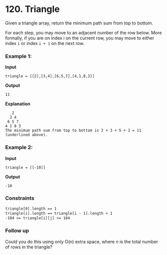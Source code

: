 # 120. Triangle

Given a triangle array, return the minimum path sum from top to bottom.

For each step, you may move to an adjacent number of the row below. More formally, if you are on index i on the current row, you may move to either index `i` or index `i + 1` on the next row.

 

### Example 1:

**Input**

`triangle = [[2],[3,4],[6,5,7],[4,1,8,3]]`

**Output**

`11`

**Explanation**

```The triangle looks like:
   2
  3 4
 6 5 7
4 1 8 3
The minimum path sum from top to bottom is 2 + 3 + 5 + 1 = 11 (underlined above).
```

### Example 2:

**Input**

`triangle = [[-10]]`

**Output**

`-10`
 

### Constraints

```1 <= triangle.length <= 200
triangle[0].length == 1
triangle[i].length == triangle[i - 1].length + 1
-104 <= triangle[i][j] <= 104
```

### Follow up

Could you do this using only O(n) extra space, where n is the total number of rows in the triangle?